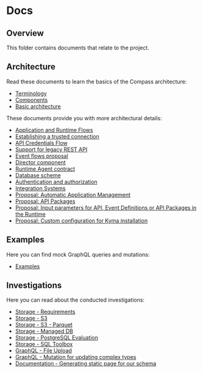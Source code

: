 # Docs

## Overview

This folder contains documents that relate to the project.

## Architecture

Read these documents to learn the basics of the Compass architecture:

- [Terminology](./terminology.md)
- [Components](./architecture/components.md)
- [Basic architecture](./architecture/basic-architecture.md)

These documents provide you with more architectural details:

- [Application and Runtime Flows](./architecture/app-runtime-flows.md)
- [Establishing a trusted connection](./architecture/establishing-trusted-connection.md)
- [API Credentials Flow](./architecture/api-credentials-flows.md)
- [Support for legacy REST API](./architecture/support-for-legacy-rest-api.md)
- [Event flows proposal](./architecture/event-flows-proposal.md)
- [Director component](./architecture/director-component.md)
- [Runtime Agent contract](./architecture/runtime-agent-contract.md)
- [Database scheme](./architecture/db-scheme.md)
- [Authentication and authorization](./architecture/authentication-and-authorization.md)
- [Integration Systems](./architecture/integration-systems.md)
- [Proposal: Automatic Application Management](./architecture/auto-app-management.md)
- [Proposal: API Packages](./architecture/api-packages.md)
- [Proposal: Input parameters for API, Event Definitions or API Packages in the Runtime](./architecture/input-parameters-on-runtime.md)
- [Proposal: Custom configuration for Kyma installation](./architecture/provisioning-custom-configuration.md)

## Examples

Here you can find mock GraphQL queries and mutations:

- [Examples](./../examples/README.md)

## Investigations

Here you can read about the conducted investigations:

- [Storage - Requirements](./investigations/storage/requirements.md)
- [Storage - S3](./investigations/storage/s3/README.md)
- [Storage - S3 - Parquet](./investigations/storage/s3/parquet.md)
- [Storage - Managed DB](./investigations/storage/managed-db/managed-dbs.md)
- [Storage - PostgreSQL Evaluation](./investigations/storage/postgres/postgres.md)
- [Storage - SQL Toolbox](./investigations/storage/sql-toolbox/sql-toolbox.md)
- [GraphQL - File Upload](./investigations/graphql-file-upload/file-upload-with-graphql.md)
- [GraphQL - Mutation for updating complex types](./investigations/graphql-complex-updates/graphql-complex-updates.md)
- [Documentation - Generating static page for our schema](./investigations/api-documentation/generate-api-documentation.md)
